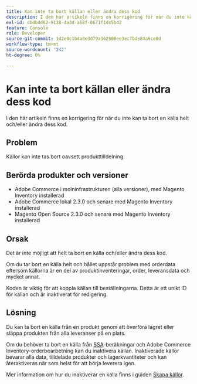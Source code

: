 ```yaml
---
title: Kan inte ta bort källan eller ändra dess kod
description: I den här artikeln finns en korrigering för när du inte kan ta bort en källa helt och/eller ändra dess kod.
exl-id: dbdb4d62-9138-4a3d-a58f-8671f1dc5b42
feature: Console
role: Developer
source-git-commit: 1d2e0c1b4a8e3d79a362500ee3ec7bde84a6ce0d
workflow-type: tm+mt
source-wordcount: '242'
ht-degree: 0%

---
```


# Kan inte ta bort källan eller ändra dess kod

I den här artikeln finns en korrigering för när du inte kan ta bort en källa helt och/eller ändra dess kod.

## Problem

Källor kan inte tas bort oavsett produkttilldelning.

## Berörda produkter och versioner

* Adobe Commerce i molninfrastrukturen (alla versioner), med Magento Inventory installerad
* Adobe Commerce lokal 2.3.0 och senare med Magento Inventory installerad
* Magento Open Source 2.3.0 och senare med Magento Inventory installerad

## Orsak

Det är inte möjligt att helt ta bort en källa och/eller ändra dess kod.

Om du tar bort en källa helt och hållet uppstår problem med orderdata eftersom källorna är en del av produktinventeringar, order, leveransdata och mycket annat.

Koden är viktig för att koppla källan till beställningarna. Detta är ett unikt ID för källan och är inaktiverat för redigering.

## Lösning

Du kan ta bort en källa från en produkt genom att överföra lagret eller släppa produkten från alla leveranser på en plats.

Om du behöver ta bort en källa från [SSA](https://devdocs.magento.com/guides/v2.3/inventory/source-selection-algorithms.html)-beräkningar och Adobe Commerce Inventory-orderbearbetning kan du inaktivera källan. Inaktiverade källor bevarar alla data, tilldelade produkter och lagerkvantiteter och kan återaktiveras när som helst för att börja leverera igen.

Mer information om hur du inaktiverar en källa finns i guiden [Skapa källor](https://github.com/magento/inventory/wiki/Create-Sources#disable-sources).

